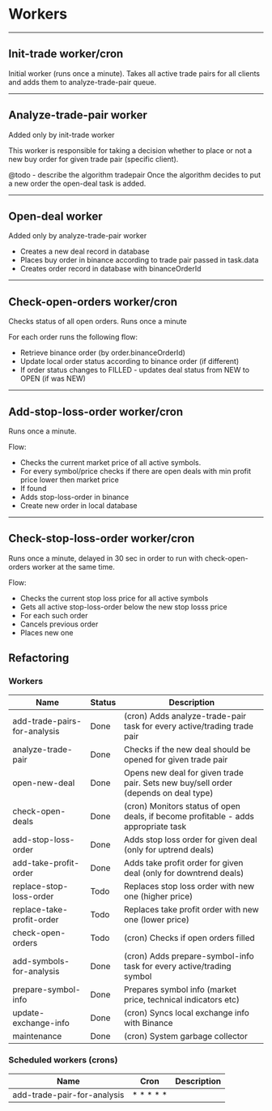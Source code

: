 # Workers


---

## Init-trade worker/cron

Initial worker (runs once a minute). Takes all active trade pairs for all clients and adds them to analyze-trade-pair queue.

---

## Analyze-trade-pair worker

Added only by init-trade worker

This worker is responsible for taking a decision whether to place or not a new buy order for given trade pair (specific client). 


@todo - describe the algorithm
tradepair
Once the algorithm decides to put a new order the open-deal task is added. 

---

## Open-deal worker

Added only by analyze-trade-pair worker

- Creates a new deal record in database
- Places buy order in binance according to trade pair passed in task.data
- Creates order record in database with binanceOrderId

---

## Check-open-orders worker/cron

Checks status of all open orders. Runs once a minute

For each order runs the following flow:

- Retrieve binance order (by order.binanceOrderId)
- Update local order status according to binance order (if different)
- If order status changes to FILLED - updates deal status from NEW to OPEN (if was NEW)

---

## Add-stop-loss-order worker/cron

Runs once a minute.

Flow:

- Checks the current market price of all active symbols.
- For every symbol/price checks if there are open deals with min profit price lower then market price
- If found 
- Adds stop-loss-order in binance
- Create new order in local database

---

## Check-stop-loss-order worker/cron

Runs once a minute, delayed in 30 sec in order to run with check-open-orders worker at the same time.

Flow:

- Checks the current stop loss price for all active symbols
- Gets all active stop-loss-order below the new stop losss price
- For each such order
- Cancels previous order
- Places new one


## Refactoring

### Workers

Name                           | Status      | Description
------------------------------ | ----------- | -------------------------------------------------------------------------------------
add-trade-pairs-for-analysis   | Done        | (cron) Adds analyze-trade-pair task for every active/trading trade pair
analyze-trade-pair             | Done        | Checks if the new deal should be opened for given trade pair
open-new-deal                  | Done        | Opens new deal for given trade pair. Sets new buy/sell order (depends on deal type)
check-open-deals               | Done        | (cron) Monitors status of open deals, if become profitable - adds appropriate task
add-stop-loss-order            | Done        | Adds stop loss order for given deal (only for uptrend deals)
add-take-profit-order          | Done        | Adds take profit order for given deal (only for downtrend deals) 
replace-stop-loss-order        | Todo        | Replaces stop loss order with new one (higher price)
replace-take-profit-order      | Todo        | Replaces take profit order with new one (lower price)
check-open-orders              | Todo        | (cron) Checks if open orders filled 
add-symbols-for-analysis       | Done        | (cron) Adds prepare-symbol-info task for every active/trading symbol  
prepare-symbol-info            | Done        | Prepares symbol info (market price, technical indicators etc) 
update-exchange-info           | Done        | (cron) Syncs local exchange info with Binance
maintenance                    | Done        | (cron) System garbage collector


### Scheduled workers (crons)

Name                        | Cron      | Description
--------------------------- | --------- | ---------------------------------------------------
add-trade-pair-for-analysis | * * * * * | 


 
